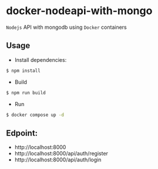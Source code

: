 # docker-nodeapi-with-mongo

`Nodejs` API with mongodb using `Docker` containers

## Usage

- Install dependencies:
```sh
$ npm install
```

- Build
```sh
$ npm run build
```

- Run
```sh
$ docker compose up -d
```

## Edpoint:
- http://localhost:8000
- http://localhost:8000/api/auth/register
- http://localhost:8000/api/auth/login
